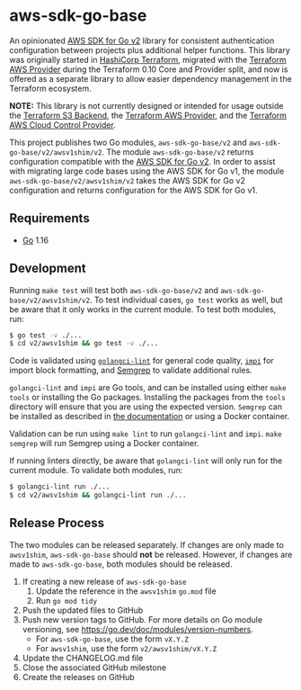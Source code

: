 # aws-sdk-go-base

An opinionated [AWS SDK for Go v2](https://github.com/aws/aws-sdk-go-v2) library for consistent authentication configuration between projects plus additional helper functions. This library was originally started in [HashiCorp Terraform](https://github.com/hashicorp/terraform), migrated with the [Terraform AWS Provider](https://github.com/terraform-providers/terraform-provider-aws) during the Terraform 0.10 Core and Provider split, and now is offered as a separate library to allow easier dependency management in the Terraform ecosystem.

**NOTE:** This library is not currently designed or intended for usage outside
the [Terraform S3 Backend](https://www.terraform.io/docs/backends/types/s3.html),
the [Terraform AWS Provider](https://www.terraform.io/docs/providers/aws),
and the [Terraform AWS Cloud Control Provider](https://registry.terraform.io/providers/hashicorp/awscc).

This project publishes two Go modules, `aws-sdk-go-base/v2` and `aws-sdk-go-base/v2/awsv1shim/v2`.
The module `aws-sdk-go-base/v2` returns configuration compatible with the [AWS SDK for Go v2](https://github.com/aws/aws-sdk-go-v2).
In order to assist with migrating large code bases using the AWS SDK for Go v1, the module `aws-sdk-go-base/v2/awsv1shim/v2` takes the AWS SDK for Go v2 configuration and returns configuration for the AWS SDK for Go v1.

## Requirements

* [Go](https://golang.org/doc/install) 1.16

## Development

Running `make test` will test both `aws-sdk-go-base/v2` and `aws-sdk-go-base/v2/awsv1shim/v2`.
To test individual cases, `go test` works as well, but be aware that it only works in the current module.
To test both modules, run:

```sh
$ go test -v ./...
$ cd v2/awsv1shim && go test -v ./...
```

Code is validated using
[`golangci-lint`](https://github.com/golangci/golangci-lint) for general code quality,
[`impi`](https://github.com/pavius/impi) for import block formatting, and
[Semgrep](https://semgrep.dev) to validate additional rules.

`golangci-lint` and `impi` are Go tools, and can be installed using either `make tools` or installing the Go packages.
Installing the packages from the `tools` directory will ensure that you are using the expected version.
`Semgrep` can be installed as described in [the documentation](https://semgrep.dev/docs/getting-started/) or using a Docker container.

Validation can be run using `make lint` to run `golangci-lint` and `impi`.
`make semgrep` will run Semgrep using a Docker container.

If running linters directly, be aware that `golangci-lint` will only run for the current module.
To validate both modules, run:

```sh
$ golangci-lint run ./...
$ cd v2/awsv1shim && golangci-lint run ./...
```

## Release Process

The two modules can be released separately.
If changes are only made to `awsv1shim`, `aws-sdk-go-base` should **not** be released.
However, if changes are made to `aws-sdk-go-base`, both modules should be released.

1. If creating a new release of `aws-sdk-go-base`
    1. Update the reference in the `awsv1shim` `go.mod` file
    1. Run `go mod tidy`
1. Push the updated files to GitHub
1. Push new version tags to GitHub. For more details on Go module versioning, see <https://go.dev/doc/modules/version-numbers>.
    * For `aws-sdk-go-base`, use the form `vX.Y.Z`
    * For `awsv1shim`, use the form `v2/awsv1shim/vX.Y.Z`
1. Update the CHANGELOG.md file
1. Close the associated GitHub milestone
1. Create the releases on GitHub
